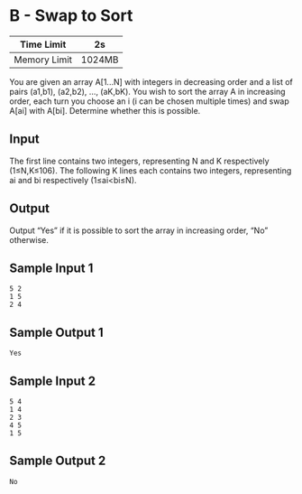 # B - Swap to Sort

| Time Limit   | 2s     |
|--------------|--------|
| Memory Limit | 1024MB |

You are given an array A[1...N] with integers in decreasing order and a list of pairs (a1,b1), (a2,b2), …, (aK,bK). You wish to sort the array A in increasing order, each turn you choose an i (i can be chosen multiple times) and swap A[ai] with A[bi]. Determine whether this is possible.

## Input

The first line contains two integers, representing N and K respectively (1≤N,K≤106). The following K lines each contains two integers, representing ai and bi respectively (1≤ai<bi≤N).

## Output

Output “Yes” if it is possible to sort the array in increasing order, “No” otherwise.

## Sample Input 1

	5 2
	1 5
	2 4


## Sample Output 1

	Yes


## Sample Input 2

	5 4
	1 4
	2 3
	4 5
	1 5

## Sample Output 2

	No

